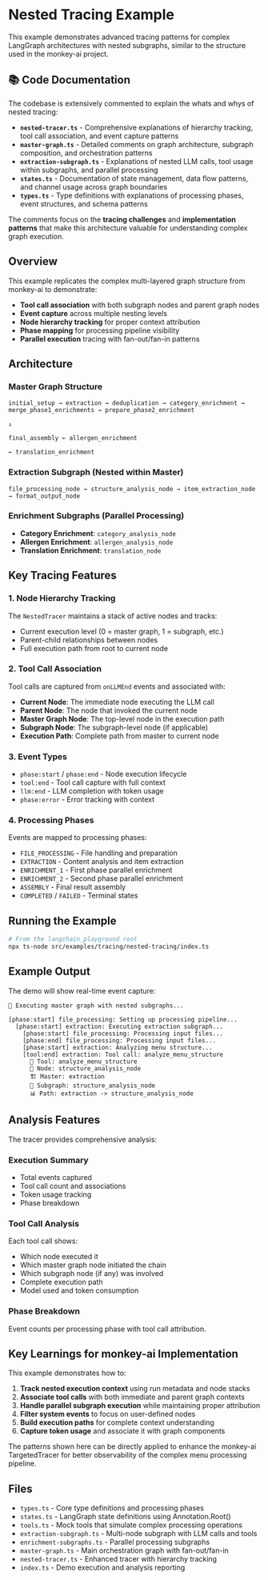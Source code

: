 # Nested Tracing Example

This example demonstrates advanced tracing patterns for complex LangGraph architectures with nested subgraphs, similar to the structure used in the monkey-ai project.

## 📚 Code Documentation

The codebase is extensively commented to explain the whats and whys of nested tracing:

- **`nested-tracer.ts`** - Comprehensive explanations of hierarchy tracking, tool call association, and event capture patterns
- **`master-graph.ts`** - Detailed comments on graph architecture, subgraph composition, and orchestration patterns  
- **`extraction-subgraph.ts`** - Explanations of nested LLM calls, tool usage within subgraphs, and parallel processing
- **`states.ts`** - Documentation of state management, data flow patterns, and channel usage across graph boundaries
- **`types.ts`** - Type definitions with explanations of processing phases, event structures, and schema patterns

The comments focus on the **tracing challenges** and **implementation patterns** that make this architecture valuable for understanding complex graph execution.

## Overview

This example replicates the complex multi-layered graph structure from monkey-ai to demonstrate:

- **Tool call association** with both subgraph nodes and parent graph nodes
- **Event capture** across multiple nesting levels
- **Node hierarchy tracking** for proper context attribution  
- **Phase mapping** for processing pipeline visibility
- **Parallel execution** tracing with fan-out/fan-in patterns

## Architecture

### Master Graph Structure
```
initial_setup → extraction → deduplication → category_enrichment → merge_phase1_enrichments → prepare_phase2_enrichment
                                                                                                          ↓
                                                                           final_assembly ← allergen_enrichment
                                                                                         ← translation_enrichment
```

### Extraction Subgraph (Nested within Master)
```
file_processing_node → structure_analysis_node → item_extraction_node → format_output_node
```

### Enrichment Subgraphs (Parallel Processing)
- **Category Enrichment**: `category_analysis_node`
- **Allergen Enrichment**: `allergen_analysis_node` 
- **Translation Enrichment**: `translation_node`

## Key Tracing Features

### 1. Node Hierarchy Tracking
The `NestedTracer` maintains a stack of active nodes and tracks:
- Current execution level (0 = master graph, 1 = subgraph, etc.)
- Parent-child relationships between nodes
- Full execution path from root to current node

### 2. Tool Call Association
Tool calls are captured from `onLLMEnd` events and associated with:
- **Current Node**: The immediate node executing the LLM call
- **Parent Node**: The node that invoked the current node
- **Master Graph Node**: The top-level node in the execution path
- **Subgraph Node**: The subgraph-level node (if applicable)
- **Execution Path**: Complete path from master to current node

### 3. Event Types
- `phase:start` / `phase:end` - Node execution lifecycle
- `tool:end` - Tool call capture with full context
- `llm:end` - LLM completion with token usage
- `phase:error` - Error tracking with context

### 4. Processing Phases
Events are mapped to processing phases:
- `FILE_PROCESSING` - File handling and preparation
- `EXTRACTION` - Content analysis and item extraction  
- `ENRICHMENT_1` - First phase parallel enrichment
- `ENRICHMENT_2` - Second phase parallel enrichment
- `ASSEMBLY` - Final result assembly
- `COMPLETED` / `FAILED` - Terminal states

## Running the Example

```bash
# From the langchain_playground root
npx ts-node src/examples/tracing/nested-tracing/index.ts
```

## Example Output

The demo will show real-time event capture:

```
🚀 Executing master graph with nested subgraphs...

[phase:start] file_processing: Setting up processing pipeline...
  [phase:start] extraction: Executing extraction subgraph...
    [phase:start] file_processing: Processing input files...
    [phase:end] file_processing: Processing input files...
    [phase:start] extraction: Analyzing menu structure...
    [tool:end] extraction: Tool call: analyze_menu_structure
      🔧 Tool: analyze_menu_structure
      📍 Node: structure_analysis_node
      🏗️ Master: extraction
      🔗 Subgraph: structure_analysis_node
      📊 Path: extraction -> structure_analysis_node
```

## Analysis Features

The tracer provides comprehensive analysis:

### Execution Summary
- Total events captured
- Tool call count and associations
- Token usage tracking
- Phase breakdown

### Tool Call Analysis
Each tool call shows:
- Which node executed it
- Which master graph node initiated the chain
- Which subgraph node (if any) was involved
- Complete execution path
- Model used and token consumption

### Phase Breakdown
Event counts per processing phase with tool call attribution.

## Key Learnings for monkey-ai Implementation

This example demonstrates how to:

1. **Track nested execution context** using run metadata and node stacks
2. **Associate tool calls** with both immediate and parent graph contexts
3. **Handle parallel subgraph execution** while maintaining proper attribution
4. **Filter system events** to focus on user-defined nodes
5. **Build execution paths** for complete context understanding
6. **Capture token usage** and associate it with graph components

The patterns shown here can be directly applied to enhance the monkey-ai TargetedTracer for better observability of the complex menu processing pipeline.

## Files

- `types.ts` - Core type definitions and processing phases
- `states.ts` - LangGraph state definitions using Annotation.Root()
- `tools.ts` - Mock tools that simulate complex processing operations
- `extraction-subgraph.ts` - Multi-node subgraph with LLM calls and tools
- `enrichment-subgraphs.ts` - Parallel processing subgraphs
- `master-graph.ts` - Main orchestration graph with fan-out/fan-in
- `nested-tracer.ts` - Enhanced tracer with hierarchy tracking
- `index.ts` - Demo execution and analysis reporting